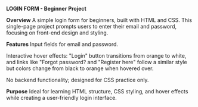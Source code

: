 **LOGIN FORM - Beginner Project**

**Overview**
A simple login form for beginners, built with HTML and CSS. This single-page project prompts users to enter their email and password, focusing on front-end design and styling.

**Features**
Input fields for email and password.

Interactive hover effects: "Login" button transitions from orange to white, and links like "Forgot password? and "Register here" follow a similar style but colors change from black to orange when hovered over.

No backend functionality; designed for CSS practice only.

**Purpose**
Ideal for learning HTML structure, CSS styling, and hover effects while creating a user-friendly login interface.
